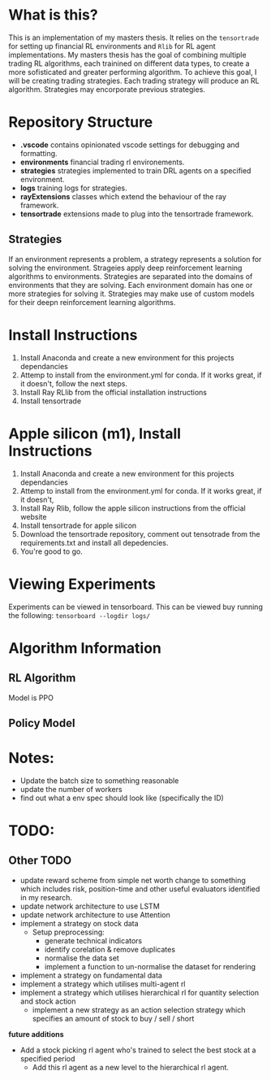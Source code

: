 # What is this?
This is an implementation of my masters thesis. It relies on the `tensortrade` for setting up financial RL environments and `Rlib` for RL agent implementations. My masters thesis has the goal of combining multiple trading RL algorithms, each trainined on different data types, to create a more sofisticated and greater performing algorithm. To achieve this goal, I will be creating trading strategies. Each trading strategy will produce an RL algorithm. Strategies may encorporate previous strategies. 

# Repository Structure
- **.vscode** contains opinionated vscode settings for debugging and formatting.
- **environments** financial trading rl environements.
- **strategies** strategies implemented to train DRL agents on a specified environment.
- **logs** training logs for strategies.
- **rayExtensions** classes which extend the behaviour of the ray framework. 
- **tensortrade** extensions made to plug into the tensortrade framework. 

## Strategies
If an environment represents a problem, a strategy represents a solution for solving the environment. Strageies apply deep reinforcement learning algorithms to environments. Strategies are separated into the domains of environments that they are solving. Each environment domain has one or more strategies for solving it. Strategies may make use of custom models for their deepn reinforcement learning algorithms.

# Install Instructions
1. Install Anaconda and create a new environment for this projects dependancies
2. Attemp to install from the environment.yml for conda. If it works great, if it doesn't, follow the next steps.
3. Install Ray RLlib from the official installation instructions
4. Install tensortrade

# Apple silicon (m1), Install Instructions
1. Install Anaconda and create a new environment for this projects dependancies
2. Attemp to install from the environment.yml for conda. If it works great, if it doesn't, 
3. Install Ray Rlib, follow the apple silicon instructions from the official website
4. Install tensortrade for apple silicon
5. Download the tensortrade repository, comment out tensotrade from the requirements.txt and install all depedencies.
6. You're good to go.

# Viewing Experiments
Experiments can be viewed in tensorboard. This can be viewed buy running the following:
`tensorboard --logdir logs/`

# Algorithm Information
## RL Algorithm
Model is PPO

## Policy Model

# Notes:
* Update the batch size to something reasonable
* update the number of workers
* find out what a env spec should look like (specifically the ID)

# TODO:

## Other TODO
* update reward scheme from simple net worth change to something which includes risk, position-time and other useful evaluators identified in my research.
* update network architecture to use LSTM
* update network architecture to use Attention
* implement a strategy on stock data
  * Setup preprocessing:
    * generate technical indicators
    * identify corelation & remove duplicates
    * normalise the data set
    * implement a function to un-normalise the dataset for rendering
* implement a strategy on fundamental data
* implement a strategy which utilises multi-agent rl
* implement a strategy which utilises hierarchical rl for quantity selection and stock action
  * implement a new strategy as an action selection strategy which specifies an amount of stock to buy / sell / short

**future additions**
* Add a stock picking rl agent who's trained to select the best stock at a specified period
  * Add this rl agent as a new level to the hierarchical rl agent. 